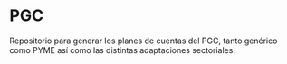 # PGC
Repositorio para generar los planes de cuentas del PGC, tanto genérico como PYME así como las distintas adaptaciones sectoriales.
